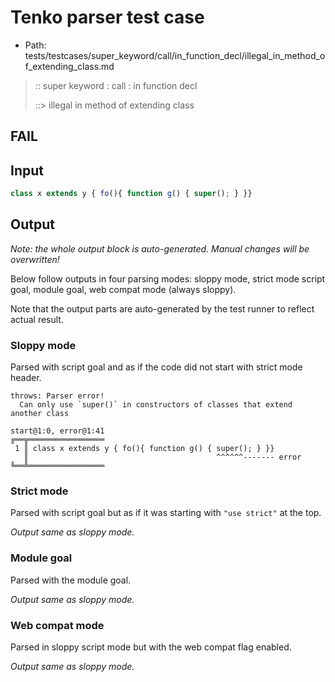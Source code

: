 # Tenko parser test case

- Path: tests/testcases/super_keyword/call/in_function_decl/illegal_in_method_of_extending_class.md

> :: super keyword : call : in function decl
>
> ::> illegal in method of extending class
## FAIL

## Input


`````js
class x extends y { fo(){ function g() { super(); } }}
`````

## Output

_Note: the whole output block is auto-generated. Manual changes will be overwritten!_

Below follow outputs in four parsing modes: sloppy mode, strict mode script goal, module goal, web compat mode (always sloppy).

Note that the output parts are auto-generated by the test runner to reflect actual result.

### Sloppy mode

Parsed with script goal and as if the code did not start with strict mode header.

`````
throws: Parser error!
  Can only use `super()` in constructors of classes that extend another class

start@1:0, error@1:41
╔══╦═════════════════
 1 ║ class x extends y { fo(){ function g() { super(); } }}
   ║                                          ^^^^^^------- error
╚══╩═════════════════

`````

### Strict mode

Parsed with script goal but as if it was starting with `"use strict"` at the top.

_Output same as sloppy mode._

### Module goal

Parsed with the module goal.

_Output same as sloppy mode._

### Web compat mode

Parsed in sloppy script mode but with the web compat flag enabled.

_Output same as sloppy mode._
